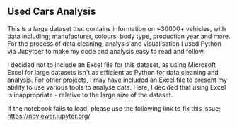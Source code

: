 ## Used Cars Analysis
This is a large dataset that contains information on ~30000+ vehicles, with data including; manufacturer, colours, body type, production year and more.
For the process of data cleaning, analysis and visualisation I used Python via Jupytper to make my code and analysis easy to read and follow. 

I decided not to include an Excel file for this dataset, as using Microsoft Excel for large datasets isn't as efficient as Python for data cleaning and analysis.
For other projects, I may have included an Excel file to present my ability to use various tools to analyse data. Here, I decided that using Excel is inappropriate - relative to the large size of the dataset.

If the notebook fails to load, please use the following link to fix this issue; https://nbviewer.jupyter.org/
